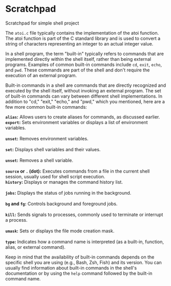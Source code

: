 # Scratchpad
Scratchpad for simple shell project

The `atoi.c` file typically contains the implementation of the atoi function. The atoi function is part of the C standard library and is used to convert a string of characters representing an integer to an actual integer value.

In a shell program, the term "built-in" typically refers to commands that are implemented directly within the shell itself, rather than being external programs. Examples of common built-in commands include `cd`, `exit`, `echo`, and `pwd`. These commands are part of the shell and don't require the execution of an external program.

Built-in commands in a shell are commands that are directly recognized and executed by the shell itself, without invoking an external program. The set of built-in commands can vary between different shell implementations. In addition to "cd," "exit," "echo," and "pwd," which you mentioned, here are a few more common built-in commands:

**`alias`:** Allows users to create aliases for commands, as discussed earlier. <br>
**`export`:** Sets environment variables or displays a list of environment variables.<br><br>
**`unset`:** Removes environment variables.<br><br>
**`set`:** Displays shell variables and their values.<br><br>
**`unset`:** Removes a shell variable.<br><br>
**`source` or `.` (dot):** Executes commands from a file in the current shell session, usually used for shell script execution.<br>
**`history`:** Displays or manages the command history list.<br><br>
**`jobs`:** Displays the status of jobs running in the background.<br><br>
**`bg` and `fg`:** Controls background and foreground jobs.<br><br>
**`kill`:** Sends signals to processes, commonly used to terminate or interrupt a process.<br><br>
**`umask`:** Sets or displays the file mode creation mask.<br><br>
**`type`:** Indicates how a command name is interpreted (as a built-in, function, alias, or external command).<br>

Keep in mind that the availability of built-in commands depends on the specific shell you are using (e.g., Bash, Zsh, Fish) and its version. You can usually find information about built-in commands in the shell's documentation or by using the `help` command followed by the built-in command name.

